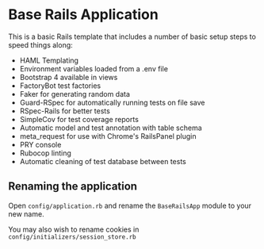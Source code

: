 # Base Rails Application

This is a basic Rails template that includes a number of basic setup steps to
speed things along:

- HAML Templating
- Environment variables loaded from a .env file
- Bootstrap 4 available in views
- FactoryBot test factories
- Faker for generating random data
- Guard-RSpec for automatically running tests on file save
- RSpec-Rails for better tests
- SimpleCov for test coverage reports
- Automatic model and test annotation with table schema
- meta_request for use with Chrome's RailsPanel plugin
- PRY console
- Rubocop linting
- Automatic cleaning of test database between tests

## Renaming the application

Open `config/application.rb` and rename the `BaseRailsApp` module to your new
name.

You may also wish to rename cookies in `config/initializers/session_store.rb`
